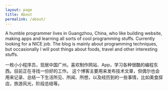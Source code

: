 ```yaml
---
layout: page
title: About
permalink: /about/
---
```


A humble programmer lives in Guangzhou, China, who like building website, making apps and learning all sorts of cool programming stuffs. Currently looking for a NICE job. The blog is mainly about programming techniques, but occasionally I will post things about foods, travel and other interesting stuffs.

一枚小小程序员，现居中国广州。喜欢制作网站、App，学习各种很酷的编程东西。目前正在寻找一份好的工作。
这个博客主要用来发布技术文章，但偶尔也会用来记录、总结一下生活所见、所闻、所想，以及经历到的一些事情，比如美食探店，旅游风光，阶段总结等。